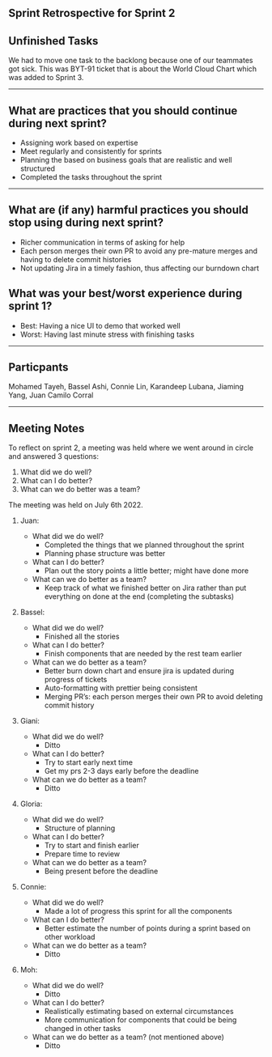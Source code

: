## Sprint Retrospective for Sprint 2

## Unfinished Tasks

We had to move one task to the backlong because one of our teammates got sick.
This was BYT-91 ticket that is about the World Cloud Chart which was added to Sprint 3.

---

## What are practices that you should continue during next sprint?

- Assigning work based on expertise
- Meet regularly and consistently for sprints
- Planning the based on business goals that are realistic and well structured
- Completed the tasks throughout the sprint

---

## What are (if any) harmful practices you should stop using during next sprint?

- Richer communication in terms of asking for help
- Each person merges their own PR to avoid any pre-mature merges and having to delete commit histories
- Not updating Jira in a timely fashion, thus affecting our burndown chart

## What was your best/worst experience during sprint 1?

- Best: Having a nice UI to demo that worked well
- Worst: Having last minute stress with finishing tasks

---

## Particpants

Mohamed Tayeh, Bassel Ashi, Connie Lin, Karandeep Lubana, Jiaming Yang, Juan Camilo Corral

---

## Meeting Notes

To reflect on sprint 2, a meeting was held where we went around in circle and answered 3 questions:

1. What did we do well?
2. What can I do better?
3. What can we do better was a team?

The meeting was held on July 6th 2022.

1. Juan:

   - What did we do well?
     - Completed the things that we planned throughout the sprint
     - Planning phase structure was better
   - What can I do better?
     - Plan out the story points a little better; might have done more
   - What can we do better as a team?
     - Keep track of what we finished better on Jira rather than put everything on done at the end (completing the subtasks)

2. Bassel:

   - What did we do well?
     - Finished all the stories
   - What can I do better?
     - Finish components that are needed by the rest team earlier
   - What can we do better as a team?
     - Better burn down chart and ensure jira is updated during progress of tickets
     - Auto-formatting with prettier being consistent
     - Merging PR’s: each person merges their own PR to avoid deleting commit history

3. Giani:

   - What did we do well?
     - Ditto
   - What can I do better?
     - Try to start early next time
     - Get my prs 2-3 days early before the deadline
   - What can we do better as a team?
     - Ditto

4. Gloria:

   - What did we do well?
     - Structure of planning
   - What can I do better?
     - Try to start and finish earlier
     - Prepare time to review
   - What can we do better as a team?
     - Being present before the deadline

5. Connie:

   - What did we do well?
     - Made a lot of progress this sprint for all the components
   - What can I do better?
     - Better estimate the number of points during a sprint based on other workload
   - What can we do better as a team?
     - Ditto

6. Moh:
   - What did we do well?
     - Ditto
   - What can I do better?
     - Realistically estimating based on external circumstances
     - More communication for components that could be being changed in other tasks
   - What can we do better as a team? (not mentioned above)
     - Ditto
